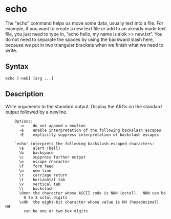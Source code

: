 # echo
The "echo" command helps us move some data, usually text into a file. For example, if you want to create a new text file or add to an already made text file, you just need to type in, “echo hello, my name is alok >> new.txt”. You do not need to separate the spaces by using the backward slash here, because we put in two triangular brackets when we finish what we need to write.

## Syntax
`echo [-neE] [arg ...]`

## Description
Write arguments to the standard output.
Display the ARGs on the standard output followed by a newline.
```
    Options:
      -n	do not append a newline
      -e	enable interpretation of the following backslash escapes
      -E	explicitly suppress interpretation of backslash escapes

    `echo' interprets the following backslash-escaped characters:
      \a	alert (bell)
      \b	backspace
      \c	suppress further output
      \e	escape character
      \f	form feed
      \n	new line
      \r	carriage return
      \t	horizontal tab
      \v	vertical tab
      \\	backslash
      \0nnn	the character whose ASCII code is NNN (octal).  NNN can be
    	0 to 3 octal digits
      \xHH	the eight-bit character whose value is HH (hexadecimal).  HH
    	can be one or two hex digits
```
